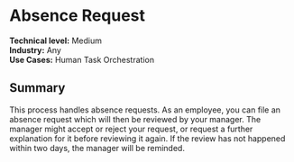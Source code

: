 # Absence Request
**Technical level:** Medium 
<br>
**Industry:** Any 
<br>
**Use Cases:** Human Task Orchestration 

## Summary

This process handles absence requests. As an employee, you can file an absence request which will then be reviewed by your manager. The manager might accept or reject your request, or request a further explanation for it before reviewing it again. If the review has not happened within two days, the manager will be reminded.
